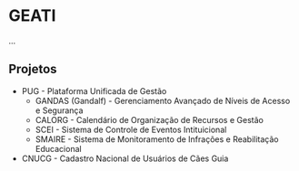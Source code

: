 # GEATI

...

## Projetos 
- PUG - Plataforma Unificada de Gestão
  - GANDAS (Gandalf) - Gerenciamento Avançado de Níveis de Acesso e Segurança
  - CALORG - Calendário de Organização de Recursos e Gestão
  - SCEI - Sistema de Controle de Eventos Intituicional
  - SMAIRE - Sistema de Monitoramento de Infrações e Reabilitação Educacional
- CNUCG - Cadastro Nacional de Usuários de Cães Guia

